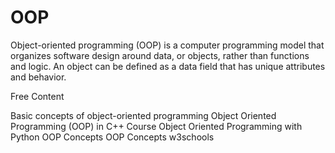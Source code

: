 # OOP

Object-oriented programming (OOP) is a computer programming model that organizes software design around data, or objects, rather than functions and logic. An object can be defined as a data field that has unique attributes and behavior.

<ResourceGroupTitle>Free Content</ResourceGroupTitle>

<BadgeLink badgeText='Read' colorScheme="yellow" href='https://developer.mozilla.org/en-US/docs/Learn/JavaScript/Objects/Object-oriented_programming'>Basic concepts of object-oriented programming</BadgeLink>
<BadgeLink badgeText="course" colorScheme="blue" href="https://www.youtube.com/watch?v=wN0x9eZLix4">Object Oriented Programming (OOP) in C++ Course</BadgeLink>
<BadgeLink badgeText="Course" colorSheme="blue" href="https://www.youtube.com/watch?v=Ej_02ICOIgs">Object Oriented Programming with Python</BadgeLink>
<BadgeLink colorScheme='yellow' badgeText='Read' href='https://www.geeksforgeeks.org/object-oriented-programming-oops-concept-in-java/'>OOP Concepts</BadgeLink>
<BadgeLink colorScheme='yellow' badgeText='Read' href='https://www.w3schools.com/java/java_oop.asp'>OOP Concepts w3schools</BadgeLink>
